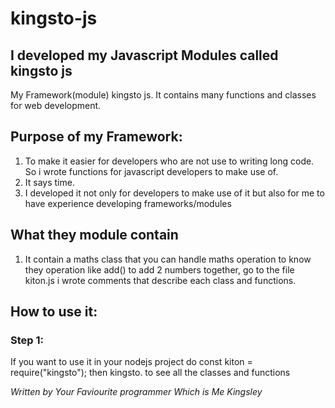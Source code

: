 # kingsto-js

## I developed my Javascript Modules called kingsto js
My Framework(module) kingsto js. It contains many functions and classes for web development.

## Purpose of my Framework:
1. To make it easier for developers who are not use to writing long code. So i wrote functions for javascript developers to make use of.
2. It says time.
3. I developed it not only for developers to make use of it but also for me to have experience developing frameworks/modules

## What they module contain
1. It contain a maths class that you can handle maths operation to know they operation like add() to add 2 numbers together, go to the file
kiton.js i wrote comments that describe each class and functions. 

## How to use it:
### Step 1:
If you want to use it in your nodejs project do
const kiton = require("kingsto");
then kingsto. to see all the classes and functions

*Written by Your Faviourite programmer Which is Me Kingsley* 
